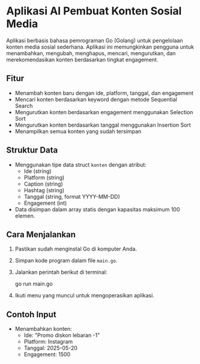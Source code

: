 # Aplikasi AI Pembuat Konten Sosial Media

Aplikasi berbasis bahasa pemrograman Go (Golang) untuk pengelolaan konten media sosial sederhana. Aplikasi ini memungkinkan pengguna untuk menambahkan, mengubah, menghapus, mencari, mengurutkan, dan merekomendasikan konten berdasarkan tingkat engagement.

## Fitur

- Menambah konten baru dengan ide, platform, tanggal, dan engagement
- Mencari konten berdasarkan keyword dengan metode Sequential Search
- Mengurutkan konten berdasarkan engagement menggunakan Selection Sort
- Mengurutkan konten berdasarkan tanggal menggunakan Insertion Sort
- Menampilkan semua konten yang sudah tersimpan

## Struktur Data

- Menggunakan tipe data struct `konten` dengan atribut:
  - Ide (string)
  - Platform (string)
  - Caption (string)
  - Hashtag (string)
  - Tanggal (string, format YYYY-MM-DD)
  - Engagement (int)
- Data disimpan dalam array statis dengan kapasitas maksimum 100 elemen.

## Cara Menjalankan

1. Pastikan sudah menginstal Go di komputer Anda.
2. Simpan kode program dalam file `main.go`.
3. Jalankan perintah berikut di terminal:

   go run main.go

4. Ikuti menu yang muncul untuk mengoperasikan aplikasi.

## Contoh Input

- Menambahkan konten:
  - Ide: "Promo diskon lebaran -1"
  - Platform: Instagram
  - Tanggal: 2025-05-20
  - Engagement: 1500
